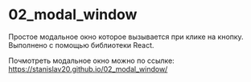 # 02_modal_window

Простое модальное окно которое вызывается при клике на кнопку.  Выполнено с помощью библиотеки React.

Почмотреть модальное окно можно по ссылке: https://stanislav20.github.io/02_modal_window/
